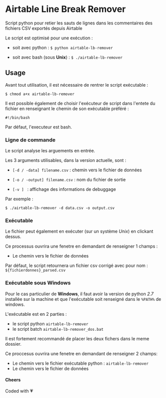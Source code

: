 # Airtable Line Break Remover

Script python pour retier les sauts de lignes dans les commentaires des fichiers CSV exportés depuis Airtable

Le script est optimisé pour une exécution :
* soit avec python : `$ python airtable-lb-remover`

* soit avec bash (sous __Unix__) : `$ ./airtable-lb-remover`

## Usage

Avant tout utilisation, il est nécessaire de rentrer le script exécutable :

```
$ chmod a+x airtable-lb-remover
```

Il est possible également de choisir l'exécuteur de script dans l'entete du fichier en renseignant le chemin de son exécutable préféré :

```
#!/bin/bash

```
Par défaut, l'executeur est bash.

### Ligne de commande

Le script analyse les arguements en entrée.

Les 3 arguments utilisables, dans la version actuelle, sont :

* `[-d / -data] filename.csv` : chemin vers le fichier de données

* `[-o / -output] filename.csv` : nom du fichier de sortie

* `[-v ] ` : affichage des informations de debuggage

Par exemple :
```
$ ./airtable-lb-remover -d data.csv -o output.csv
```

### Exécutable
Le fichier peut également en exécuter (sur un système _Unix_) en clickant dessus.

Ce processus ouvrira une fenetre en demandant de renseigner 1 champs :
* Le chemin vers le fichier de données

Par défaut, le script retournera un fichier csv corrigé avec pour nom : `${fichierdonnes}_parsed.csv`

### Exécutable sous __Windows__
Pour le cas particulier de __Windows__, il faut avoir la version de python _2.7_ installée sur la machine et que l'exécutable soit renseigné dans le `%PATH%` de windows.

L'exécutable est en 2 parties :
* le script python `airtable-lb-remover`
* le script batch `airtable-lb-remover_dos.bat`

Il est fortement recommandé de placer les deux fichers dans le meme dossier.

Ce proccesus ouvrira une fenetre en demandant de renseigner 2 champs:
* Le chemin vers le fichier exécutable python : `airtable-lb-remover`
* Le chemin vers le fichier de données

#### Cheers
Coded with :heartpulse:
